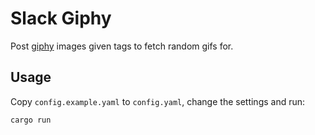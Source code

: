 # Slack Giphy

Post [giphy](https://giphy.com/) images given tags to fetch random gifs for.

## Usage

Copy `config.example.yaml` to `config.yaml`, change the settings and run:

```sh
cargo run
```
